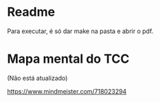 # Readme #

Para executar, é só dar make na pasta e abrir o pdf.



# Mapa mental do TCC #

(Não está atualizado)

https://www.mindmeister.com/718023294
